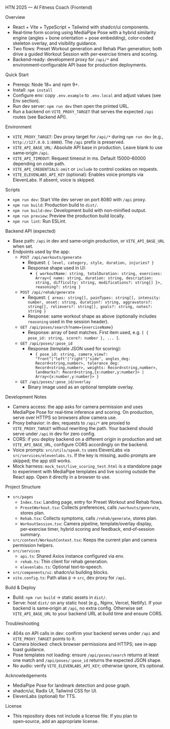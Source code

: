 HTN 2025 — AI Fitness Coach (Frontend)

Overview
- React + Vite + TypeScript + Tailwind with shadcn/ui components.
- Real‑time form scoring using MediaPipe Pose with a hybrid similarity engine (angles + bone orientation + pose embedding), color‑coded skeleton overlay, and visibility guidance.
- Two flows: Preset Workout generation and Rehab Plan generation; both drive a guided Workout Session with per‑exercise timers and scoring.
- Backend‑ready: development proxy for `/api/*` and environment‑configurable API base for production deployments.

Quick Start
- Prereqs: Node 18+ and npm 9+.
- Install: `npm install`
- Configure env: copy `.env.example` to `.env.local` and adjust values (see Env section).
- Run dev server: `npm run dev` then open the printed URL.
- Run a backend on `VITE_PROXY_TARGET` that serves the expected `/api` routes (see Backend API).

Environment
- `VITE_PROXY_TARGET`: Dev proxy target for `/api/*` during `npm run dev` (e.g., `http://127.0.0.1:8000`). The `/api` prefix is preserved.
- `VITE_API_BASE_URL`: Absolute API base in production. Leave blank to use same‑origin `/api`.
- `VITE_API_TIMEOUT`: Request timeout in ms. Default 15000–60000 depending on code path.
- `VITE_API_CREDENTIALS`: `omit` or `include` to control cookies on requests.
- `VITE_ELEVENLABS_API_KEY` (optional): Enables voice prompts via ElevenLabs. If absent, voice is skipped.

Scripts
- `npm run dev`: Start Vite dev server on port 8080 with `/api` proxy.
- `npm run build`: Production build to `dist/`.
- `npm run build:dev`: Development build with non‑minified output.
- `npm run preview`: Preview the production build locally.
- `npm run lint`: Run ESLint.

Backend API (expected)
- Base path: `/api` in dev and same‑origin production, or `VITE_API_BASE_URL` when set.
- Endpoints used by the app:
  - `POST /api/workouts/generate`
    - Request: `{ level, category, style, duration, injuries? }`
    - Response shape used in UI:
      - `{ workoutName: string, totalDuration: string, exercises: Array<{ name: string, duration: string, description: string, difficulty: string, modifications?: string[] }>, reasoning?: string }`
  - `POST /api/rehab/generate`
    - Request: `{ areas: string[], painTypes: string[], intensity: number, onset: string, duration?: string, aggravators?: string[], relievers?: string[], goals?: string, notes?: string }`
    - Response: same workout shape as above (optionally includes `reasoning` used in the session header).
  - `GET /api/poses/search?name={exerciseName}`
    - Response: array of best matches. First item used, e.g. `[ { pose_id: string, score?: number }, ... ]`.
  - `GET /api/poses/:pose_id`
    - Response (template JSON used for scoring):
      - `{ pose_id: string, camera_view?: "front"|"left"|"right"|"side", angles_deg: Record<string,number>, tolerance_deg: Record<string,number>, weights: Record<string,number>, landmarks?: Record<string,{x:number,y:number}> | Array<{x:number,y:number}> }`
  - `GET /api/poses/:pose_id/overlay`
    - Binary image used as an optional template overlay.

Development Notes
- Camera access: the app asks for camera permission and uses MediaPipe Pose for real‑time inference and scoring. On production, serve over HTTPS so browsers allow camera use.
- Proxy behavior: in dev, requests to `/api/*` are proxied to `VITE_PROXY_TARGET` without rewriting the path. Your backend should serve under `/api` in dev for zero config.
- CORS: if you deploy backend on a different origin in production and set `VITE_API_BASE_URL`, configure CORS accordingly on the backend.
- Voice prompts: `src/utils/speak.ts` uses ElevenLabs via `src/services/elevenlabs.ts`. If the key is missing, audio prompts are skipped; the app still works.
- Mock harness: `mock_test/live_scoring_test.html` is a standalone page to experiment with MediaPipe templates and live scoring outside the React app. Open it directly in a browser to use.

Project Structure
- `src/pages`
  - `Index.tsx`: Landing page, entry for Preset Workout and Rehab flows.
  - `PresetWorkout.tsx`: Collects preferences, calls `/workouts/generate`, stores plan.
  - `Rehab.tsx`: Collects symptoms, calls `/rehab/generate`, stores plan.
  - `WorkoutSession.tsx`: Camera pipeline, template/overlay display, per‑exercise timer, hybrid scoring and feedback, end‑of‑session summary.
- `src/context/WorkoutContext.tsx`: Keeps the current plan and camera permission helpers.
- `src/services`
  - `api.ts`: Shared Axios instance configured via env.
  - `rehab.ts`: Thin client for rehab generation.
  - `elevenlabs.ts`: Optional text‑to‑speech.
- `src/components/ui`: shadcn/ui building blocks.
- `vite.config.ts`: Path alias `@` → `src`, dev proxy for `/api`.

Build & Deploy
- Build: `npm run build` → static assets in `dist/`.
- Serve: host `dist/` on any static host (e.g., Nginx, Vercel, Netlify). If your backend is same‑origin at `/api`, no extra config. Otherwise set `VITE_API_BASE_URL` to your backend URL at build time and ensure CORS.

Troubleshooting
- 404s on API calls in dev: confirm your backend serves under `/api` and `VITE_PROXY_TARGET` points to it.
- Camera blocked: check browser permissions and HTTPS; see in‑app toast guidance.
- Pose templates not loading: ensure `/api/poses/search` returns at least one match and `/api/poses/:pose_id` returns the expected JSON shape.
- No audio: verify `VITE_ELEVENLABS_API_KEY`; otherwise ignore, it’s optional.

Acknowledgements
- MediaPipe Pose for landmark detection and pose graph.
- shadcn/ui, Radix UI, Tailwind CSS for UI.
- ElevenLabs (optional) for TTS.

License
- This repository does not include a license file. If you plan to open‑source, add an appropriate license.
